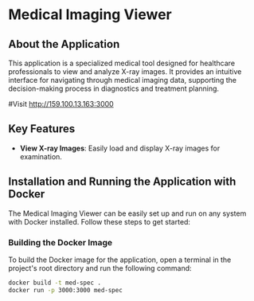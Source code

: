 # Medical Imaging Viewer



## About the Application

This application is a specialized medical tool designed for healthcare professionals to view and analyze X-ray images. It provides an intuitive interface for navigating through medical imaging data, supporting the decision-making process in diagnostics and treatment planning.

#Visit http://159.100.13.163:3000

## Key Features

- **View X-ray Images**: Easily load and display X-ray images for examination.

## Installation and Running the Application with Docker

The Medical Imaging Viewer can be easily set up and run on any system with Docker installed. Follow these steps to get started:

### Building the Docker Image

To build the Docker image for the application, open a terminal in the project's root directory and run the following command:

```bash
docker build -t med-spec .
docker run -p 3000:3000 med-spec
